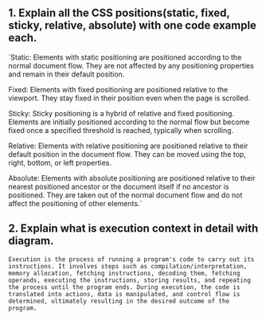 ## 1. Explain all the CSS positions(static, fixed, sticky, relative, absolute) with one code example each.

`Static: Elements with static positioning are positioned according to the normal document flow. They are not affected by any positioning properties and remain in their default position.

Fixed: Elements with fixed positioning are positioned relative to the viewport. They stay fixed in their position even when the page is scrolled.

Sticky: Sticky positioning is a hybrid of relative and fixed positioning. Elements are initially positioned according to the normal flow but become fixed once a specified threshold is reached, typically when scrolling.

Relative: Elements with relative positioning are positioned relative to their default position in the document flow. They can be moved using the top, right, bottom, or left properties.

Absolute: Elements with absolute positioning are positioned relative to their nearest positioned ancestor or the document itself if no ancestor is positioned. They are taken out of the normal document flow and do not affect the positioning of other elements.`

## 2. Explain what is execution context in detail with diagram.

`Execution is the process of running a program's code to carry out its instructions. It involves steps such as compilation/interpretation, memory allocation, fetching instructions, decoding them, fetching operands, executing the instructions, storing results, and repeating the process until the program ends. During execution, the code is translated into actions, data is manipulated, and control flow is determined, ultimately resulting in the desired outcome of the program.`
